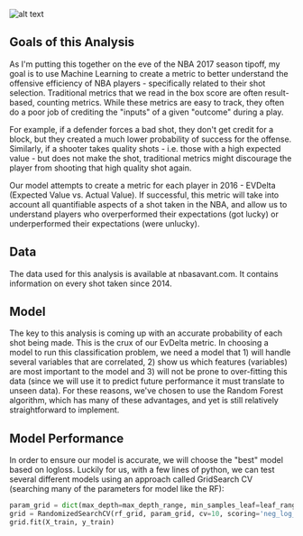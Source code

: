 ![alt text](https://espngrantland.files.wordpress.com/2014/02/microstats.jpg "Logo Title Text 1")


## Goals of this Analysis
As I'm putting this together on the eve of the NBA 2017 season tipoff, my goal is to use Machine Learning to create a metric to better understand the offensive efficiency of NBA players - specifically related to their shot selection. Traditional metrics that we read in the box score are often result-based, counting metrics. While these metrics are easy to track, they often do a poor job of crediting the "inputs" of a given "outcome" during a play. 

For example, if a defender forces a bad shot, they don't get credit for a block, but they created a much lower probability of success for the offense. Similarly, if a shooter takes quality shots - i.e. those with a high expected value - but does not make the shot, traditional metrics might discourage the player from shooting that high quality shot again. 

Our model attempts to create a metric for each player in 2016 - EVDelta (Expected Value vs. Actual Value). If successful, this metric will take into account all quantifiable aspects of a shot taken in the NBA, and allow us to understand players who overperformed their expectations (got lucky) or underperformed their expectations (were unlucky). 

## Data 
The data used for this analysis is available at nbasavant.com. It contains information on every shot taken since 2014. 

## Model
The key to this analysis is coming up with an accurate probability of each shot being made. This is the crux of our EvDelta metric. In choosing a model to run this classification problem, we need a model that 1) will handle several variables that are correlated, 2) show us which features (variables) are most important to the model and 3) will not be prone to over-fitting this data (since we will use it to predict future performance it must translate to unseen data). For these reasons, we've chosen to use the Random Forest algorithm, which has many of these advantages, and yet is still relatively straightforward to implement. 

## Model Performance
In order to ensure our model is accurate, we will choose the "best" model based on logloss. Luckily for us, with a few lines of python, we can test several different models using an approach called GridSearch CV (searching many of the parameters for model like the RF):
``` python
param_grid = dict(max_depth=max_depth_range, min_samples_leaf=leaf_range,n_estimators=n_estimators_range)
grid = RandomizedSearchCV(rf_grid, param_grid, cv=10, scoring='neg_log_loss')
grid.fit(X_train, y_train)
```
